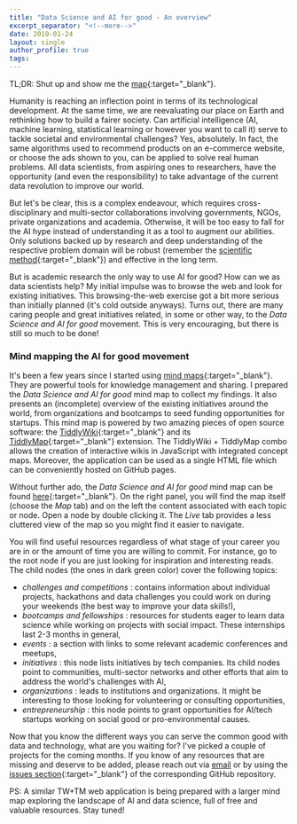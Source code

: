```yaml
---
title: "Data Science and AI for good - An overview"
excerpt_separator: "<!--more-->"
date: 2019-01-24
layout: single
author_profile: true
tags:
---
```


TL;DR: Shut up and show me the [map](https://carlos-gg.github.io/AI4G_mindmap/){:target="_blank"}.

Humanity is reaching an inflection point in terms of its technological development. At the same time, we are reevaluating our place on Earth and rethinking how to build a fairer society. Can artificial intelligence (AI, machine learning, statistical learning or however you want to call it) serve to tackle societal and environmental challenges? Yes, absolutely. In fact, the same algorithms used to recommend products on an e-commerce website, or choose the ads shown to you, can be applied to solve real human problems. All data scientists, from aspiring ones to researchers, have the opportunity (and even the responsibility) to take advantage of the current data revolution to improve our world.

<!--more-->

But let's be clear, this is a complex endeavour, which requires cross-disciplinary and multi-sector collaborations involving governments, NGOs, private organizations and academia. Otherwise, it will be too easy to fall for the AI hype instead of understanding it as a tool to augment our abilities. Only solutions backed up by research and deep understanding of the respective problem domain will be robust (remember the [scientific method](https://en.wikipedia.org/wiki/Scientific_method){:target="_blank"}) and effective in the long term.

But is academic research the only way to use AI for good? How can we as data scientists help? My initial impulse was to browse the web and look for existing initiatives. This browsing-the-web exercise got a bit more serious than initially planned (it's cold outside anyways). Turns out, there are many caring people and great initiatives related, in some or other way, to the *Data Science and AI for good* movement. This is very encouraging, but there is still so much to be done!

### Mind mapping the AI for good movement

It's been a few years since I started using [mind maps](https://en.wikipedia.org/wiki/Mind_map){:target="_blank"}. They are powerful tools for knowledge management and sharing. I prepared the *Data Science and AI for good* mind map to collect my findings. It also presents an (incomplete) overview of the existing initiatives around the world, from organizations and bootcamps to seed funding opportunities for startups. This mind map is powered by two amazing pieces of open source software: the [TiddlyWiki](https://tiddlywiki.com/){:target="_blank"} and its [TiddlyMap](http://tiddlymap.org/){:target="_blank"} extension. The TiddlyWiki + TiddlyMap combo allows the creation of interactive wikis in JavaScript with integrated concept maps. Moreover, the application can be used as a single HTML file which can be conveniently hosted on GitHub pages.

Without further ado, the *Data Science and AI for good* mind map can be found [here](https://carlos-gg.github.io/AI4G_mindmap/){:target="_blank"}. On the right panel, you will find the map itself (choose the *Map* tab) and on the left the content associated with each topic or node. Open a node by double clicking it. The *Live* tab provides a less cluttered view of the map so you might find it easier to navigate. 

You will find useful resources regardless of what stage of your career you are in or the amount of time you are willing to commit. For instance, go to the root node if you are just looking for inspiration and interesting reads. The child nodes (the ones in dark green color) cover the following topics:

* *challenges and competitions* : contains information about individual projects, hackathons and data challenges you could work on during your weekends (the best way to improve your data skills!),
* *bootcamps and fellowships* : resources for students eager to learn data science while working on projects with social impact. These internships last 2-3 months in general,
* *events* : a section with links to some relevant academic conferences and meetups,
* *initiatives* : this node lists initiatives by tech companies. Its child nodes point to communities, multi-sector networks and other efforts that aim to address the world's challenges with AI,
* *organizations* : leads to institutions and organizations. It might be interesting to those looking for volunteering or consulting opportunities,
* *entrepreneurship* : this node points to grant opportunities for AI/tech startups working on social good or pro-environmental causes.

Now that you know the different ways you can serve the common good with data and technology, what are you waiting for? I've picked a couple of projects for the coming months. If you know of any resources that are missing and deserve to be added, please reach out via [email](mailto:carlosgg33@gmail.com) or by using the [issues section](https://github.com/carlos-gg/AI4G_mindmap/issues){:target="_blank"} of the corresponding GitHub repository.

PS: A similar TW+TM web application is being prepared with a larger mind map exploring the landscape of AI and data science, full of free and valuable resources. Stay tuned!

